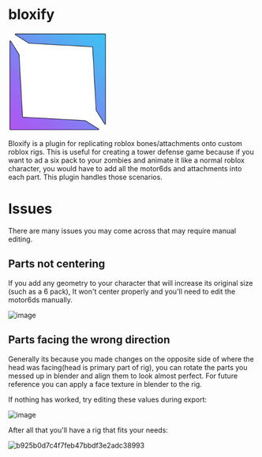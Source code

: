 # bloxify

<img src="bloxify.png" alt="image" width="200"/>

Bloxify is a plugin for replicating roblox bones/attachments onto custom roblox rigs. This is useful for creating a tower defense game because if you want to ad a six pack to your zombies and animate it like a normal roblox character, you would have to add all the motor6ds and attachments into each part. This plugin handles those scenarios.

# Issues

There are many issues you may come across that may require manual editing.

## Parts not centering

If you add any geometry to your character that will increase its original size (such as a 6 pack), It won't center properly and you'll need to edit the motor6ds manually.

<img src="https://github.com/user-attachments/assets/fec6e89c-eef3-4e0d-a4b8-d61db9cb8aa4" alt="image" width="300"/>

## Parts facing the wrong direction

Generally its because you made changes on the opposite side of where the head was facing(head is primary part of rig), you can rotate the parts you messed up in blender and align them to look almost perfect. For future reference you can apply a face texture in blender to the rig.

If nothing has worked, try editing these values during export:

<img src="https://github.com/user-attachments/assets/ce067877-38d2-4b13-bf1a-6ad543c46202" alt="image" width="300"/>



After all that you'll have a rig that fits your needs:

![b925b0d7c4f7feb47bbdf3e2adc38993](https://github.com/user-attachments/assets/791b18bb-c382-45e7-be9f-49db11e97058)





